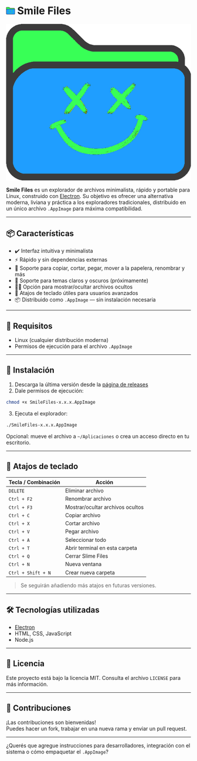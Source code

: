 # <img src="static/icons/Smile/Smile_icon.png" height=20> Smile Files

<img src="static/icons/Smile/Smile_icon.png" >

**Smile Files** es un explorador de archivos minimalista, rápido y portable para Linux, construido con [Electron](https://www.electronjs.org/). Su objetivo es ofrecer una alternativa moderna, liviana y práctica a los exploradores tradicionales, distribuido en un único archivo `.AppImage` para máxima compatibilidad.

---

## 📦 Características

- ✔️ Interfaz intuitiva y minimalista
- ⚡ Rápido y sin dependencias externas
- 📁 Soporte para copiar, cortar, pegar, mover a la papelera, renombrar y más
- 🎨 Soporte para temas claros y oscuros (próximamente)
- 🕵️‍♂️ Opción para mostrar/ocultar archivos ocultos
- 🔑 Atajos de teclado útiles para usuarios avanzados
- 📦 Distribuido como `.AppImage` — sin instalación necesaria

---

## 🧪 Requisitos

- Linux (cualquier distribución moderna)
- Permisos de ejecución para el archivo `.AppImage`

---

## 🚀 Instalación

1. Descarga la última versión desde la [página de releases](https://github.com/augusto-p/Smile/releases)
2. Dale permisos de ejecución:

```bash
chmod +x SmileFiles-x.x.x.AppImage
```

3. Ejecuta el explorador:

```bash
./SmileFiles-x.x.x.AppImage
```

Opcional: mueve el archivo a `~/Aplicaciones` o crea un acceso directo en tu escritorio.

---

## 🎹 Atajos de teclado

| Tecla / Combinación | Acción                             |
| ------------------- | ---------------------------------- |
| `DELETE`            | Eliminar archivo                   |
| `Ctrl + F2`         | Renombrar archivo                  |
| `Ctrl + F3`         | Mostrar/ocultar archivos ocultos   |
| `Ctrl + C`          | Copiar archivo                     |
| `Ctrl + X`          | Cortar archivo                     |
| `Ctrl + V`          | Pegar archivo                      |
| `Ctrl + A`          | Seleccionar todo                   |
| `Ctrl + T`          | Abrir terminal en esta carpeta     |
| `Ctrl + Q`          | Cerrar Slime Files                 |
| `Ctrl + N`          | Nueva ventana                      |
| `Ctrl + Shift + N`  | Crear nueva carpeta                |


>   Se seguirán añadiendo más atajos en futuras versiones.

---

## 🛠️ Tecnologías utilizadas

- [Electron](https://www.electronjs.org/)
- HTML, CSS, JavaScript
- Node.js

---

## 📄 Licencia

Este proyecto está bajo la licencia MIT. Consulta el archivo `LICENSE` para más información.

---

## 🤝 Contribuciones

¡Las contribuciones son bienvenidas!  
Puedes hacer un fork, trabajar en una nueva rama y enviar un pull request.

---

¿Querés que agregue instrucciones para desarrolladores, integración con el sistema o cómo empaquetar el `.AppImage`?